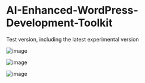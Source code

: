 # AI-Enhanced-WordPress-Development-Toolkit
Test version, including the latest experimental version

![image](https://github.com/ZIYANGSONG2003/AI-Enhanced-WordPress-Development-Toolkit/assets/110000045/b898c01e-9264-4d3f-ae87-8406d0cc820c)

![image](https://github.com/ZIYANGSONG2003/AI-Enhanced-WordPress-Development-Toolkit/assets/110000045/dde247b7-984a-4452-97d3-b3c15457dbd1)

![image](https://github.com/ZIYANGSONG2003/AI-Enhanced-WordPress-Development-Toolkit/assets/110000045/992c74bd-7542-4d70-9d7d-119cf0f67aae)
